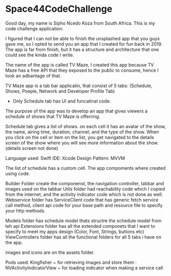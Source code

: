 # Space44CodeChallenge

Good day, my name is Sipho Ncedo Koza from South Africa. 
This is my code challenge application.

I figured that I can not be able to finish the unsplashed app that you guys gave me, so I opted to send you an app that I created for fun back in 2019.
The app is far from finish, but it has a structure and architecture that one could see the kinda code I write.

The name of the app is called TV Maze, I created this app because TV Maze has a free API that they exposed to the public to consume, hence I took an adbantage of that.

TV Maze app is a tab bar applicatin, that consist of 5 tabs: (Schedule, Shows, Poeple, Network and Developer Profile Tab)
  * Only Schedule tab has UI and funcatinal code.

The purpose of the app was to develop an app that gives viewers a schedule of shows that TV Maze is offerring.

Schedule tab gives a list of shows. on each cell it has an avatar of the show, the name, airing time, duration, channel, and the type of the show.
When you click on the cell or item on the list, you get navigated to the details screen of the show where you will see more information about the show.(details screen not done)

Language used: Swift
IDE: Xcode
Design Pattern: MVVM

The list of schedule has a custom cell.
The app compoments where created using code.


Builder Folder create the componenst, the navigation controller, tabbar and images used on the tabbar
Utils folder had reachability code which I copied from the internet, and the activity indicator code which is not done as well.
Webservice folder has ServiceClient code that has generic fetch service call method, client api code for your base path and resource file to specify your http methods.

Models folder has schedule model thats structre the schedule model from teh api
Extensions folder has all the extended componets that I want to specify to meet my apps design (Color, Font, Strings, buttons etc)
ViewControllers folder has all the functional folders for all 5 tabs i have on the app.

images and icons are on the assets folder.

Pods used: Kingfisher ~ for retrieving images and store them 
         : NVActivityIndicatorView ~ for loading indicator when making a service call 
